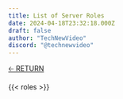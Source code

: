 ```yaml
---
title: List of Server Roles
date: 2024-04-18T23:32:18.000Z
draft: false
author: "TechNewVideo"
discord: "@technewvideo"
---
```


[🡠 RETURN](..)

{{< roles >}}